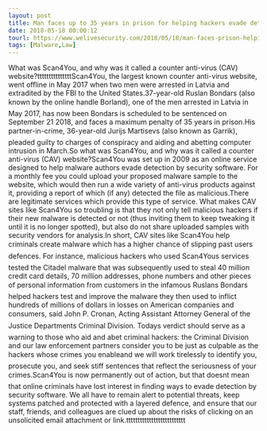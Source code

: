```yaml
---
layout: post
title: Man faces up to 35 years in prison for helping hackers evade detection by anti-virus software
date: 2018-05-18 00:00:12
tourl: https://www.welivesecurity.com/2018/05/18/man-faces-prison-helping-hackers-evade-detection/
tags: [Malware,Law]
---
```

What was Scan4You, and why was it called a counter anti-virus (CAV) website?tttttttttttttttScan4You, the largest known counter anti-virus website, went offline in May 2017 when two men were arrested in Latvia and extradited by the FBI to the United States.37-year-old Ruslan Bondars (also known by the online handle Borland), one of the men arrested in Latvia in May 2017, has now been Bondars is scheduled to be sentenced on September 21 2018, and faces a maximum penalty of 35 years in prison.His partner-in-crime, 36-year-old Jurijs Martisevs (also known as Garrik), pleaded guilty to charges of conspiracy and aiding and abetting computer intrusion in March.So what was Scan4You, and why was it called a counter anti-virus (CAV) website?Scan4You was set up in 2009 as an online service designed to help malware authors evade detection by security software. For a monthly fee you could upload your proposed malware sample to the website, which would then run a wide variety of anti-virus products against it, providing a report of which (if any) detected the file as malicious.There are legitimate services which provide this type of service. What makes CAV sites like Scan4You so troubling is that they not only tell malicious hackers if their new malware is detected or not (thus inviting them to keep tweaking it until it is no longer spotted), but also do not share uploaded samples with security vendors for analysis.In short, CAV sites like Scan4You help criminals create malware which has a higher chance of slipping past users defences. For instance, malicious hackers who used Scan4Yous services tested the Citadel malware that was subsequently used to steal 40 million credit card details, 70 million addresses, phone numbers and other pieces of personal information from customers in the infamous Ruslans Bondars helped hackers test and improve the malware they then used to inflict hundreds of millions of dollars in losses on American companies and consumers, said John P. Cronan, Acting Assistant Attorney General of the Justice Departments Criminal Division. Todays verdict should serve as a warning to those who aid and abet criminal hackers: the Criminal Division and our law enforcement partners consider you to be just as culpable as the hackers whose crimes you enableand we will work tirelessly to identify you, prosecute you, and seek stiff sentences that reflect the seriousness of your crimes.Scan4You is now permanently out of action, but that doesnt mean that online criminals have lost interest in finding ways to evade detection by security software. We all have to remain alert to potential threats, keep systems patched and protected with a layered defence, and ensure that our staff, friends, and colleagues are clued up about the risks of clicking on an unsolicited email attachment or link.tttttttttttttttttttttttttt